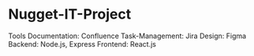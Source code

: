 # Nugget-IT-Project

Tools
Documentation: Confluence
Task-Management: Jira
Design: Figma
Backend: Node.js, Express
Frontend: React.js
